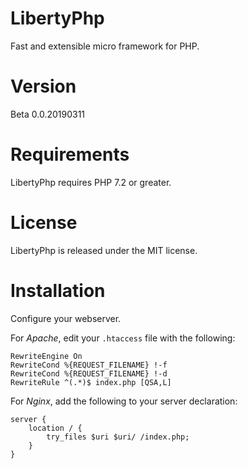 # LibertyPhp
Fast and extensible micro framework for PHP.

# Version
Beta 0.0.20190311

# Requirements
LibertyPhp requires PHP 7.2 or greater.

# License
LibertyPhp is released under the MIT license.

# Installation

Configure your webserver.

For *Apache*, edit your `.htaccess` file with the following:

```
RewriteEngine On
RewriteCond %{REQUEST_FILENAME} !-f
RewriteCond %{REQUEST_FILENAME} !-d
RewriteRule ^(.*)$ index.php [QSA,L]
```

For *Nginx*, add the following to your server declaration:

```
server {
    location / {
        try_files $uri $uri/ /index.php;
    }
}
```
